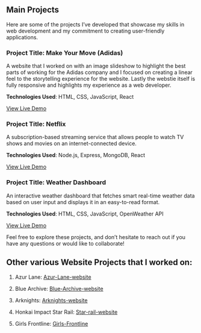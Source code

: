 ## Main Projects

Here are some of the projects I’ve developed that showcase my skills in web development and my commitment to creating user-friendly applications.

### Project Title: Make Your Move (Adidas)

A website that I worked on with an image slideshow to highlight the best parts of working for the Adidas company and I focused on creating a linear feel to the storytelling experience for the website. Lastly the webstie itself is fully responsive and highlights my experience as a web developer.

**Technologies Used**: HTML, CSS, JavaScript, React

[View Live Demo](https://herzo.adidas-group.com)

### Project Title: Netflix

A subscription-based streaming service that allows people to watch TV shows and movies on an internet-connected device.

**Technologies Used**: Node.js, Express, MongoDB, React

[View Live Demo](https://www.netflix.com/ca/)

### Project Title: Weather Dashboard

An interactive weather dashboard that fetches smart real-time weather data based on user input and displays it in an easy-to-read format.

**Technologies Used**: HTML, CSS, JavaScript, OpenWeather API

[View Live Demo](https://www.fusioncharts.com/dashboards/smart-weather-dashboard)

Feel free to explore these projects, and don’t hesitate to reach out if you have any questions or would like to collaborate!

## Other various Website Projects that I worked on:

1. Azur Lane: [Azur-Lane-website](https://azurlane.yo-star.com/#/)

2. Blue Archive: [Blue-Archive-website](https://bluearchive.nexon.com/home)

3. Arknights: [Arknights-website](https://www.arknights.global)

4. Honkai Impact Star Rail: [Star-rail-website](https://hsr.hoyoverse.com/en-us/)

5. Girls Frontline: [Girls-Frontline](https://gf.sunborngame.com)
